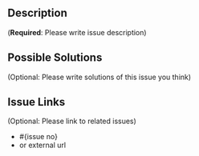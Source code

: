 ## Description
(**Required**: Please write issue description)

## Possible Solutions
(Optional: Please write solutions of this issue you think)

## Issue Links
(Optional: Please link to related issues)
* #{issue no}
* or external url